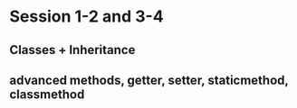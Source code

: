 # Session 1-2 and 3-4
## Classes + Inheritance
## advanced methods, getter, setter, staticmethod, classmethod
